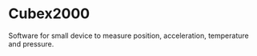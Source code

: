 # Cubex2000
Software for small device to measure position, acceleration, temperature and pressure.


